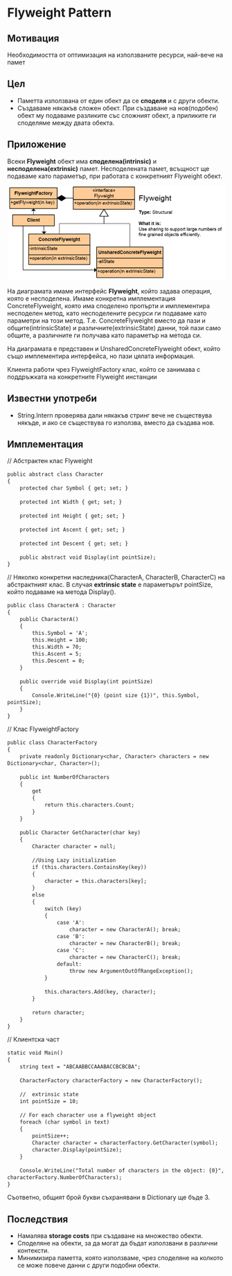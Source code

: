 # Flyweight Pattern

## Мотивация

Необходимостта от оптимизация на използваните ресурси, най-вече на памет

## Цел

* Паметта използвана от един обект да се **споделя** и с други обекти.
* Създаваме някакъв сложен обект. При създаване на нов(подобен) обект му подаваме разликите със сложният обект, а приликите ги споделяме между двата обекта.


## Приложение

Всеки **Flyweight** обект има **споделена(intrinsic)** и **несподелена(extrinsic)** памет. Несподелената памет, всъщност ще подаваме като параметър, при работата с конкретният Flyweight обект.

![](Flyweight.png)

На диаграмата имаме интерфейс **Flyweight**, който задава операция, която е несподелена. Имаме конкретна имплементация ConcreteFlyweight, която има споделено пропърти и имплементира несподелен метод, като несподелените ресурси ги подаваме като параметри на този метод. Т.е. ConcreteFlyweight вместо да пази и общите(intrinsicState) и различните(extrinsicState) данни, той пази само общите, а различните ги получава като параметър на метода си.

На диаграмата е представен и UnsharedConcreteFlyweight обект, който също имплементира интерфейса, но пази цялата информация.

Клиента работи чрез FlyweightFactory клас, който се занимава с поддръжката на конкретните Flyweight инстанции




## Известни употреби

* String.Intern проверява дали някакъв стринг вече не съществува някъде, и ако се съществува го използва, вместо да създава нов.

## Имплементация

// Абстрактен клас Flyweight

	public abstract class Character
    {
        protected char Symbol { get; set; }

        protected int Width { get; set; }

        protected int Height { get; set; }

        protected int Ascent { get; set; }

        protected int Descent { get; set; }

        public abstract void Display(int pointSize);
    }

// Няколко конкретни наследника(CharacterA, CharacterB, CharacterC) на абстрактният клас. В случая **extrinsic state** е параметърът pointSize, който подаваме на метода Display().

    public class CharacterA : Character
    {
        public CharacterA()
        {
            this.Symbol = 'A';
            this.Height = 100;
            this.Width = 70;
            this.Ascent = 5;
            this.Descent = 0;
        }

        public override void Display(int pointSize)
        {
            Console.WriteLine("{0} (point size {1})", this.Symbol, pointSize);
        }
    }

// Клас FlyweightFactory

    public class CharacterFactory
    {
        private readonly Dictionary<char, Character> characters = new Dictionary<char, Character>();

        public int NumberOfCharacters
        {
            get
            {
                return this.characters.Count;
            }
        }

        public Character GetCharacter(char key)
        {
            Character character = null;

            //Using Lazy initialization
            if (this.characters.ContainsKey(key))
            {
                character = this.characters[key];
            }
            else
            {
                switch (key)
                {
                    case 'A':
                        character = new CharacterA(); break;
                    case 'B':
                        character = new CharacterB(); break;
                    case 'C':
                        character = new CharacterC(); break;
                    default:
                        throw new ArgumentOutOfRangeException();
                }

                this.characters.Add(key, character);
            }

            return character;
        }
    }

// Клиентска част

	static void Main()
    {
        string text = "ABCAABBCCAAABACCBCBCBA";

        CharacterFactory characterFactory = new CharacterFactory();

        //  extrinsic state
        int pointSize = 10;

        // For each character use a flyweight object
        foreach (char symbol in text)
        {
            pointSize++;
            Character character = characterFactory.GetCharacter(symbol);
            character.Display(pointSize);
        }

        Console.WriteLine("Total number of characters in the object: {0}", characterFactory.NumberOfCharacters);
    }

Съответно, общият брой букви съхранявани в Dictionary ще бъде 3.

## Последствия

* Намалява **storage costs** при създаване на множество обекти.
* Споделяне на обекти, за да могат да бъдат използвани в различни контексти.
* Минимизира паметта, която използваме, чрез споделяне на колкото се може повече данни с други подобни обекти. 



